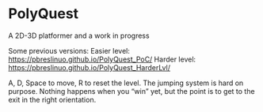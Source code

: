 # PolyQuest
A 2D-3D platformer and a work in progress

Some previous versions:
Easier level: https://pbreslinuo.github.io/PolyQuest_PoC/
Harder level: https://pbreslinuo.github.io/PolyQuest_HarderLvl/

A, D, Space to move, R to reset the level.
The jumping system is hard on purpose.
Nothing happens when you “win” yet, but the point is to get to the exit in the right orientation.
